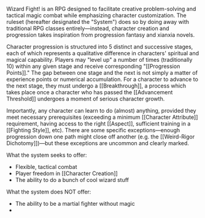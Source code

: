Wizard Fight! is an RPG designed to facilitate creative problem-solving and tactical magic combat while emphasizing character customization. The ruleset (hereafter designated the "System") does so by doing away with traditional RPG classes entirely—instead, character creation and progression takes inspiration from progression fantasy and xianxia novels. 

Character progression is structured into 5 distinct and successive stages, each of which represents a qualitative difference in characters' spiritual and magical capability. Players may "level up" a number of times (traditionally 10) within any given stage and receive corresponding "[[Progression Points]]." The gap between one stage and the next is not simply a matter of experience points or numerical accumulation. For a character to advance to the next stage, they must undergo a [[Breakthrough]], a process which takes place once a character who has passed the [[Advancement Threshold]] undergoes a moment of serious character growth.

Importantly, any character can learn to do (almost) anything, provided they meet necessary prerequisites (exceeding a minimum [[Character Attribute]] requirement, having access to the right [[Aspect]], sufficient training in a [[Fighting Style]], etc). There are some specific exceptions—enough progression down one path might close off another (e.g. the [[Weird-Rigor Dichotomy]])—but these exceptions are uncommon and clearly marked.



What the system seeks to offer:
* Flexible, tactical combat
* Player freedom in [[Character Creation]]
* The ability to do a bunch of cool wizard stuff

What the system does NOT offer:
* The ability to be a martial fighter without magic
* 